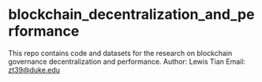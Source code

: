 # blockchain_decentralization_and_performance
This repo contains code and datasets for the research on blockchain governance decentralization and performance.
Author: Lewis Tian
Email: zt39@duke.edu
